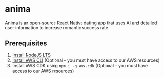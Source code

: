 # anima
Anima is an open-source React Native dating app that uses AI and detailed user information to increase romantic success rate.

## Prerequisites
1. [Install NodeJS LTS](https://nodejs.org/en)
2. [Install AWS CLI](https://docs.aws.amazon.com/cli/latest/userguide/getting-started-install.html) (Optional - you must have access to our AWS resources)
3. Install AWS CDK using `npm i -g aws-cdk` (Optional - you must have access to our AWS resources)
